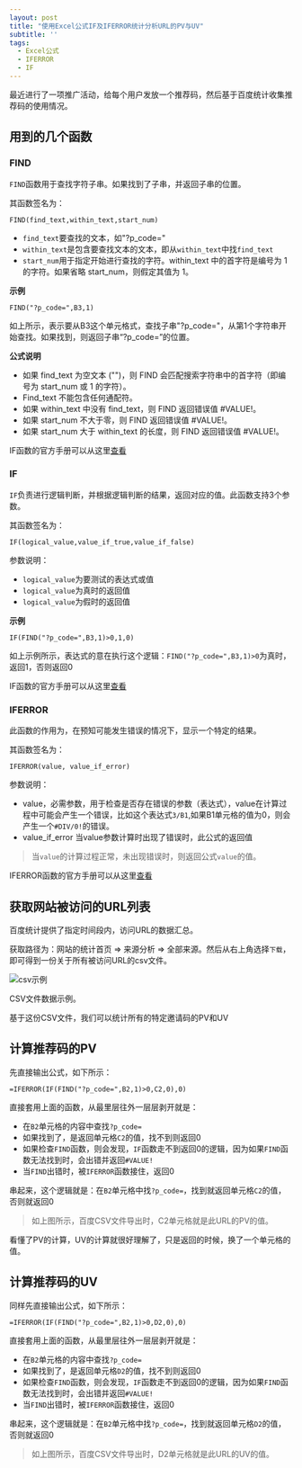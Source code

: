 ```yaml
---
layout: post
title: "使用Excel公式IF及IFERROR统计分析URL的PV与UV"
subtitle: ''
tags:
  - Excel公式
  - IFERROR
  - IF
---
```




最近进行了一项推广活动，给每个用户发放一个推荐码，然后基于百度统计收集推荐码的使用情况。

## 用到的几个函数

### FIND

`FIND`函数用于查找字符子串。如果找到了子串，并返回子串的位置。

其函数签名为：

```
FIND(find_text,within_text,start_num)
```

- `find_text`要查找的文本，如"?p_code="
- `within_text`是包含要查找文本的文本，即从`within_text`中找`find_text`
- `start_num`用于指定开始进行查找的字符。within_text 中的首字符是编号为 1 的字符。如果省略 start_num，则假定其值为 1。

**示例**

```
FIND("?p_code=",B3,1)
```

如上所示，表示要从B3这个单元格式，查找子串"?p_code="，从第1个字符串开始查找。如果找到，则返回子串“?p_code=”的位置。

**公式说明**

- 如果 find_text 为空文本 ("")，则 FIND 会匹配搜索字符串中的首字符（即编号为 start_num 或 1 的字符）。
- Find_text 不能包含任何通配符。
- 如果 within_text 中没有 find_text，则 FIND 返回错误值 #VALUE!。
- 如果 start_num 不大于零，则 FIND 返回错误值 #VALUE!。
- 如果 start_num 大于 within_text 的长度，则 FIND 返回错误值 #VALUE!。

IF函数的官方手册可以从这里[查看](https://support.microsoft.com/zh-cn/office/find-findb-%E5%87%BD%E6%95%B0-c7912941-af2a-4bdf-a553-d0d89b0a0628)

### IF

`IF`负责进行逻辑判断，并根据逻辑判断的结果，返回对应的值。此函数支持3个参数。

其函数签名为：

```
IF(logical_value,value_if_true,value_if_false)
```

参数说明：

 - `logical_value`为要测试的表达式或值
 - `logical_value`为真时的返回值
 - `logical_value`为假时的返回值

**示例**

```
IF(FIND("?p_code=",B3,1)>0,1,0)
```

如上示例所示，表达式的意在执行这个逻辑：`FIND("?p_code=",B3,1)>0`为真时，返回1，否则返回0

IF函数的官方手册可以从这里[查看](https://support.microsoft.com/zh-cn/office/if-%E5%87%BD%E6%95%B0-69aed7c9-4e8a-4755-a9bc-aa8bbff73be2?ui=zh-cn&rs=zh-cn)

### IFERROR

此函数的作用为，在预知可能发生错误的情况下，显示一个特定的结果。

其函数签名为：

```
IFERROR(value, value_if_error)
```

参数说明：

- value，必需参数，用于检查是否存在错误的参数（表达式），value在计算过程中可能会产生一个错误，比如这个表达式`3/B1`,如果B1单元格的值为0，则会产生一个`#DIV/0!`的错误。
- value_if_error 当value参数计算时出现了错误时，此公式的返回值

> 当`value`的计算过程正常，未出现错误时，则返回公式`value`的值。

IFERROR函数的官方手册可以从这里[查看](https://support.microsoft.com/zh-cn/office/iferror-%E5%87%BD%E6%95%B0-c526fd07-caeb-47b8-8bb6-63f3e417f611)


## 获取网站被访问的URL列表

百度统计提供了指定时间段内，访问URL的数据汇总。

获取路径为：网站的统计首页 => 来源分析 => 全部来源。然后从右上角选择`下载`，即可得到一份关于所有被访问URL的csv文件。

![csv示例](https://oss-cn-hangzhou.aliyuncs.com/codingsky/assets/pb/codingsky_access_urls.png)

CSV文件数据示例。

基于这份CSV文件，我们可以统计所有的特定邀请码的PV和UV

## 计算推荐码的PV

先直接输出公式，如下所示：

```
=IFERROR(IF(FIND("?p_code=",B2,1)>0,C2,0),0)
```

直接套用上面的函数，从最里层往外一层层剥开就是：

- 在`B2`单元格的内容中查找`?p_code=`
- 如果找到了，是返回单元格`C2`的值，找不到则返回0
- 如果检查`FIND`函数，则会发现，`IF`函数走不到返回0的逻辑，因为如果`FIND`函数无法找到时，会出错并返回`#VALUE!`
- 当`FIND`出错时，被`IFERROR`函数接住，返回0

串起来，这个逻辑就是：在`B2`单元格中找`?p_code=`，找到就返回单元格`C2`的值，否则就返回0

> 如上图所示，百度CSV文件导出时，C2单元格就是此URL的PV的值。

看懂了PV的计算，UV的计算就很好理解了，只是返回的时候，换了一个单元格的值。

## 计算推荐码的UV

同样先直接输出公式，如下所示：

```
=IFERROR(IF(FIND("?p_code=",B2,1)>0,D2,0),0)
```


直接套用上面的函数，从最里层往外一层层剥开就是：

- 在`B2`单元格的内容中查找`?p_code=`
- 如果找到了，是返回单元格`D2`的值，找不到则返回0
- 如果检查`FIND`函数，则会发现，`IF`函数走不到返回0的逻辑，因为如果`FIND`函数无法找到时，会出错并返回`#VALUE!`
- 当`FIND`出错时，被`IFERROR`函数接住，返回0

串起来，这个逻辑就是：在`B2`单元格中找`?p_code=`，找到就返回单元格`D2`的值，否则就返回0

> 如上图所示，百度CSV文件导出时，D2单元格就是此URL的UV的值。
